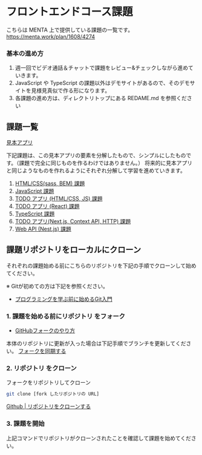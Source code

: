 
# フロントエンドコース課題

こちらは MENTA 上で提供している課題の一覧です。
https://menta.work/plan/1608/4274

### 基本の進め方

1. 週一回でビデオ通話＆チャットで課題をレビュー&チェックしながら進めていきます。
2. JavaScript や TypeScript の課題以外はデモサイトがあるので、そのデモサイトを見様見真似で作る形になります。
3. 各課題の進め方は、ディレクトリトップにある REDAME.md を参照ください

## 課題一覧

[見本アプリ](https://version1-real-todo.netlify.app/)

下記課題は、この見本アプリの要素を分解したもので、シンプルにしたものです。（課題で完全に同じものを作るわけではありません。）
将来的に見本アプリと同じようなものを作れるようにそれぞれ分解して学習を進めていきます。

1. [HTML/CSS(sass, BEM) 課題](./0100-html-css)
2. [JavaScript 課題](./0200-js-base)
3. [TODO アプリ (HTML/CSS, JS) 課題](./0300-js-dom-todo)
4. [TODO アプリ (React) 課題](./0400-react-todo)
5. [TypeScript 課題](./0500-ts-base)
6. [TODO アプリ(Next.js, Context API, HTTP) 課題](./0600-next-context-api)
7. [Web API (Nest.js) 課題](./0700-nest-web-api)


## 課題リポジトリをローカルにクローン

それぞれの課題始める前にこちらのリポジトリを下記の手順でクローンして始めてください。

※ Gitが初めての方は下記を参照ください。
- [プログラミングを学ぶ前に始めるGit入門](https://version-1workspace.gitbook.io/git/)

### 1. 課題を始める前にリポジトリ をフォーク

- [GitHubフォークのやり方](https://version-1workspace.gitbook.io/github/how-to-fork)

本体のリポジトリに更新が入った場合は下記手順でブランチを更新してください。
[フォークを同期する](https://docs.github.com/ja/pull-requests/collaborating-with-pull-requests/working-with-forks/syncing-a-fork#syncing-a-fork-branch-from-the-web-ui)

### 2. リポジトリ をクローン

フォークをリポジトリしてクローン

```bash
git clone [fork したリポジトリの URL]
```

[Github | リポジトリをクローンする](https://docs.github.com/ja/repositories/creating-and-managing-repositories/cloning-a-repository)

### 3. 課題を開始

上記コマンドでリポジトリがクローンされたことを確認して課題を始めてください。
